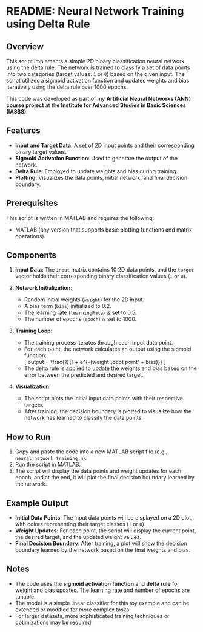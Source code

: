 # README: Neural Network Training using Delta Rule

## Overview

This script implements a simple 2D binary classification neural network using the delta rule. The network is trained to classify a set of data points into two categories (target values: `1` or `0`) based on the given input. The script utilizes a sigmoid activation function and updates weights and bias iteratively using the delta rule over 1000 epochs.

This code was developed as part of my **Artificial Neural Networks (ANN) course project** at the **Institute for Advanced Studies in Basic Sciences (IASBS)**.

## Features

- **Input and Target Data**: A set of 2D input points and their corresponding binary target values.
- **Sigmoid Activation Function**: Used to generate the output of the network.
- **Delta Rule**: Employed to update weights and bias during training.
- **Plotting**: Visualizes the data points, initial network, and final decision boundary.

## Prerequisites

This script is written in MATLAB and requires the following:
- MATLAB (any version that supports basic plotting functions and matrix operations).
  
## Components

1. **Input Data**: The `input` matrix contains 10 2D data points, and the `target` vector holds their corresponding binary classification values (`1` or `0`).

2. **Network Initialization**:
   - Random initial weights (`weight`) for the 2D input.
   - A bias term (`bias`) initialized to 0.2.
   - The learning rate (`learningRate`) is set to 0.5.
   - The number of epochs (`epoch`) is set to 1000.

3. **Training Loop**:
   - The training process iterates through each input data point.
   - For each point, the network calculates an output using the sigmoid function:  
     \[
     output = \frac{1}{1 + e^{-(weight \cdot point' + bias)}}
     \]
   - The delta rule is applied to update the weights and bias based on the error between the predicted and desired target.

4. **Visualization**:
   - The script plots the initial input data points with their respective targets.
   - After training, the decision boundary is plotted to visualize how the network has learned to classify the data points.

## How to Run

1. Copy and paste the code into a new MATLAB script file (e.g., `neural_network_training.m`).
2. Run the script in MATLAB.
3. The script will display the data points and weight updates for each epoch, and at the end, it will plot the final decision boundary learned by the network.

## Example Output

- **Initial Data Points**: The input data points will be displayed on a 2D plot, with colors representing their target classes (`1` or `0`).
- **Weight Updates**: For each point, the script will display the current point, the desired target, and the updated weight values.
- **Final Decision Boundary**: After training, a plot will show the decision boundary learned by the network based on the final weights and bias.

## Notes

- The code uses the **sigmoid activation function** and **delta rule** for weight and bias updates. The learning rate and number of epochs are tunable.
- The model is a simple linear classifier for this toy example and can be extended or modified for more complex tasks.
- For larger datasets, more sophisticated training techniques or optimizations may be required.